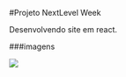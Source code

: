 #Projeto NextLevel Week

Desenvolvendo site em react.

###imagens

![](https://i.imgur.com/4SMZ7Hm.png)
![]()
![]()
![]()
